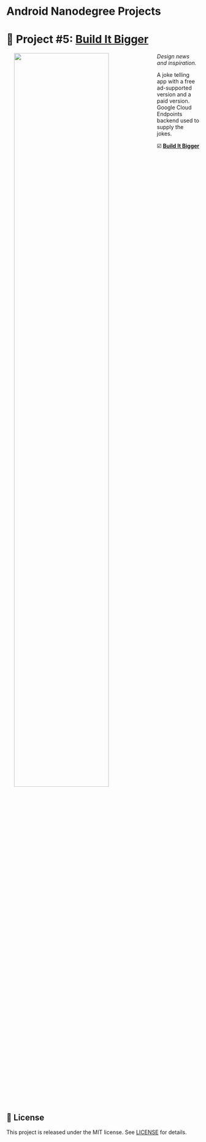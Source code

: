 # Android Nanodegree Projects


# 🔨 Project #5: <a href="https://github.com/YassinAJDI/BuildItBigger">Build It Bigger</a>

<img src="https://raw.githubusercontent.com/YassinAJDI/BuildItBigger/master/app-architecture.png" width="70%" align="left" hspace="20">

*Design news and inspiration.*

A joke telling app with a free ad-supported version and a paid version. Google Cloud Endpoints backend used to supply the jokes.

☑️ **[Build It Bigger](https://github.com/YassinAJDI/BuildItBigger)**

<br clear="left" />

## 📄 License

This project is released under the MIT license.
See [LICENSE](./LICENSE) for details.
